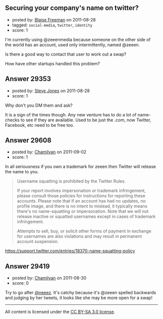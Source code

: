 ## Securing your company's name on twitter?

- posted by: [Blaise Freeman](https://stackexchange.com/users/-1/12355-blaise-freeman) on 2011-08-28
- tagged: `social-media`, `twitter`, `identity`
- score: 1

I'm currently using @zeeenmedia because someone on the other side of the world has an account, used only intermittently, named @zeeen. 

Is there a good way to contact that user to work out a swap?

How have other startups handled this problem? 


## Answer 29353

- posted by: [Steve Jones](https://stackexchange.com/users/-1/12985-steve-jones) on 2011-08-28
- score: 1

Why don't you DM them and ask?

It is a sign of the times though. Any new venture has to do a lot of name-checks to see if they are available. Used to be just the .com, now Twitter, Facebook, etc need to be free too.


## Answer 29608

- posted by: [Chamilyan](https://stackexchange.com/users/-1/12494-chamilyan) on 2011-09-02
- score: 1

In all seriousness if you own a trademark for zeeen then Twitter will release the name to you.

> Username squatting is prohibited by the Twitter Rules.
> 
> If your report involves impersonation or trademark infringement,
> please consult those policies for instructions for reporting these
> accounts. Please note that if an account has had no updates, no
> profile image, and there is no intent to mislead, it typically means
> there's no name-squatting or impersonation. Note that we will not
> release inactive or squatted usernames except in cases of trademark
> infringement.
> 
> Attempts to sell, buy, or solicit other forms of payment in exchange
> for usernames are also violations and may result in permanent account
> suspension.

https://support.twitter.com/entries/18370-name-squatting-policy


## Answer 29419

- posted by: [Chamilyan](https://stackexchange.com/users/-1/12494-chamilyan) on 2011-08-30
- score: 0

<p>Try to go after <a href="http://twitter.com/#!/neeez" rel="nofollow">@neeez</a>. It's catchy because it's @zeeen spelled backwards and judging by her tweets, it looks like she may be more open for a swap!</p>




---

All content is licensed under the [CC BY-SA 3.0 license](https://creativecommons.org/licenses/by-sa/3.0/).
